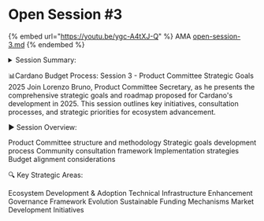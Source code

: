 # Open Session #3



{% embed url="https://youtu.be/ygc-A4tXJ-Q" %}
AMA [open-session-3.md](open-session-3.md "mention")
{% endembed %}

<details>

<summary>Session Summary:</summary>

The third session of the Cardano budget process open discussions commenced with a welcome to all participants. The session featured a special presentation from Lorenzo Bruno of the Product Committee, who provided an overview of the committee's work and strategic direction for 2025. The meeting began with a set of ground rules to ensure a productive and structured discussion, emphasizing a single speaker at a time, the use of a question prefix in the chat for inquiries, and a structured approach to follow-up questions. The session was scheduled for one hour, with a breakdown of ten minutes for opening remarks, up to twenty minutes for the presentation, forty-five minutes for audience questions, and five minutes for closing and next steps.

Lorenzo’s presentation covered the proposed goals for Cardano in 2025, structured around four broad topics: increasing usage, governance, business as usual, and long-term vision. The primary goal identified was to drive initiatives that bring developers and users to Cardano, supported by making it easier to build on Cardano, ensuring competitiveness, establishing clear funding mechanisms, and enhancing marketing and recognition efforts.

The governance section of the roadmap emphasized the importance of expanding participation, stabilizing governance systems, refining protocol tooling, and improving education and accessibility to governance mechanisms. The business-as-usual section focused on maintaining Cardano’s core infrastructure, supporting its community, and diversifying contributors to the ecosystem’s development. The long-term vision component proposed the development of a structured and open process for defining Cardano’s future beyond the age of Voltaire.

Following the presentation, a Q\&A session was held. Key discussions included alignment with the Cardano 2.0 vision, integration of partner chains into the funding model, scalability considerations, and alternative funding sources beyond the treasury. The need for a structured funding ecosystem was highlighted, with suggestions for engaging venture capital, enterprise partnerships, and licensing opportunities to ensure financial sustainability.

The conversation also covered concerns about transparency and participation in governance, with an emphasis on maintaining open and accessible decision-making processes. The timeline for implementing these goals was discussed, with a focus on iterative refinement and ongoing adjustments based on community feedback. Participants were encouraged to engage with the working groups relevant to their interests to contribute to the development of detailed budget allocations and strategic initiatives.

Additional topics included discussions on the Cardano Development Coalition, a group of 20+ companies working to provide reliable and high-quality development contributions to the ecosystem. While some concerns were raised about transparency, assurances were given that the coalition aims to operate in an open and community-driven manner.

As the session wrapped up, upcoming meetings were announced, including an AMA session on Saturday, a technical steering committee presentation on Tuesday, and additional committee presentations throughout November and December. Resources for reviewing past discussions and accessing presentation materials were shared, reinforcing the commitment to transparency and community involvement in the budget process.

Participants were encouraged to continue engaging in the process, as the Cardano budget is a collaborative effort requiring input from all stakeholders. The session concluded with a commitment to further refining the budget process and ensuring that all voices in the ecosystem are heard and considered.

</details>

📊Cardano Budget Process: Session 3 - Product Committee Strategic Goals 2025 Join Lorenzo Bruno, Product Committee Secretary, as he presents the comprehensive strategic goals and roadmap proposed for Cardano's development in 2025. This session outlines key initiatives, consultation processes, and strategic priorities for ecosystem advancement.&#x20;

▶️ Session Overview:

Product Committee structure and methodology Strategic goals development process Community consultation framework Implementation strategies Budget alignment considerations

🔍 Key Strategic Areas:

Ecosystem Development & Adoption Technical Infrastructure Enhancement Governance Framework Evolution Sustainable Funding Mechanisms Market Development Initiatives
